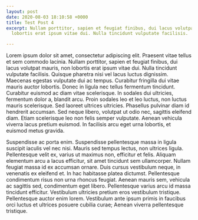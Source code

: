 ```yaml
---
layout: post
date: 2020-08-03 18:10:58 +0000
title: Test Post 4
excerpt: Nullam porttitor, sapien et feugiat finibus, dui lacus volutpat mauris, non
  lobortis erat ipsum vitae dui. Nulla tincidunt vulputate facilisis.

---
```

Lorem ipsum dolor sit amet, consectetur adipiscing elit. Praesent vitae tellus et sem commodo lacinia. Nullam porttitor, sapien et feugiat finibus, dui lacus volutpat mauris, non lobortis erat ipsum vitae dui. Nulla tincidunt vulputate facilisis. Quisque pharetra nisi vel lacus luctus dignissim. Maecenas egestas vulputate dui ac tempus. Curabitur fringilla dui vitae mauris auctor lobortis. Donec in ligula nec tellus fermentum tincidunt. Curabitur euismod ac diam vitae scelerisque. In sodales dui ultricies, fermentum dolor a, blandit arcu. Proin sodales leo et leo luctus, non luctus mauris scelerisque. Sed laoreet ultrices ultricies. Phasellus pulvinar diam id hendrerit accumsan. Sed neque libero, volutpat ut odio nec, sagittis eleifend diam. Etiam scelerisque leo non felis semper vulputate. Aenean vehicula viverra lacus pretium euismod. In facilisis arcu eget urna lobortis, et euismod metus gravida.

Suspendisse ac porta enim. Suspendisse pellentesque massa in ligula suscipit iaculis vel nec nisi. Mauris sed tempus lectus, non ultrices ligula. Pellentesque velit ex, varius ut maximus non, efficitur et felis. Aliquam elementum arcu a lacus efficitur, sit amet tincidunt sem ullamcorper. Nullam feugiat massa id ex accumsan ornare. Duis cursus vestibulum neque, in venenatis ex eleifend et. In hac habitasse platea dictumst. Pellentesque condimentum risus non urna rhoncus feugiat. Aenean mauris sem, vehicula ac sagittis sed, condimentum eget libero. Pellentesque varius arcu id massa tincidunt efficitur. Vestibulum ultricies pretium eros vestibulum tristique. Pellentesque auctor enim lorem. Vestibulum ante ipsum primis in faucibus orci luctus et ultrices posuere cubilia curae; Aenean viverra pellentesque tristique.